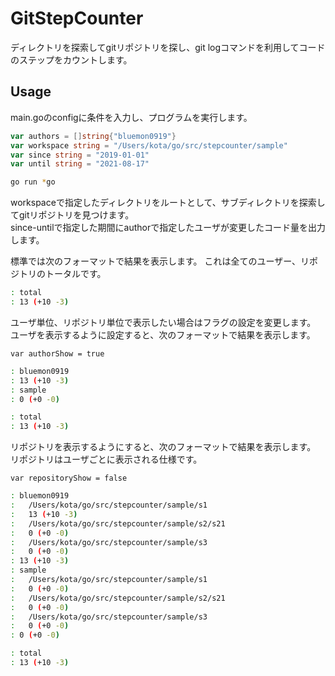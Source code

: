 # GitStepCounter

ディレクトリを探索してgitリポジトリを探し、git logコマンドを利用してコードのステップをカウントします。

## Usage

main.goのconfigに条件を入力し、プログラムを実行します。  

```golang:main.go
var authors = []string{"bluemon0919"}
var workspace string = "/Users/kota/go/src/stepcounter/sample"
var since string = "2019-01-01"
var until string = "2021-08-17"
```

```bash
go run *go
```

workspaceで指定したディレクトリをルートとして、サブディレクトリを探索してgitリポジトリを見つけます。  
since-untilで指定した期間にauthorで指定したユーザが変更したコード量を出力します。

標準では次のフォーマットで結果を表示します。
これは全てのユーザー、リポジトリのトータルです。

```bash
: total
: 13 (+10 -3)
```

ユーザ単位、リポジトリ単位で表示したい場合はフラグの設定を変更します。  
ユーザを表示するように設定すると、次のフォーマットで結果を表示します。

```golang
var authorShow = true
```

```bash
: bluemon0919
: 13 (+10 -3)
: sample
: 0 (+0 -0)

: total
: 13 (+10 -3)
```

リポジトリを表示するようにすると、次のフォーマットで結果を表示します。  
リポジトリはユーザごとに表示される仕様です。

```golang
var repositoryShow = false
```

```bash
: bluemon0919
:   /Users/kota/go/src/stepcounter/sample/s1
:   13 (+10 -3)
:   /Users/kota/go/src/stepcounter/sample/s2/s21
:   0 (+0 -0)
:   /Users/kota/go/src/stepcounter/sample/s3
:   0 (+0 -0)
: 13 (+10 -3)
: sample
:   /Users/kota/go/src/stepcounter/sample/s1
:   0 (+0 -0)
:   /Users/kota/go/src/stepcounter/sample/s2/s21
:   0 (+0 -0)
:   /Users/kota/go/src/stepcounter/sample/s3
:   0 (+0 -0)
: 0 (+0 -0)

: total
: 13 (+10 -3)
```
